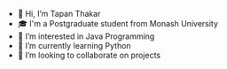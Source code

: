 - 👋 Hi, I’m Tapan Thakar
- 🎓 I'm a Postgraduate student from Monash University
- 👀 I’m interested in Java Programming
- 🌱 I’m currently learning Python
- 💞️ I’m looking to collaborate on projects


<!---
TapanThakar14/TapanThakar14 is a ✨ special ✨ repository because its `README.md` (this file) appears on your GitHub profile.
You can click the Preview link to take a look at your changes.
--->
